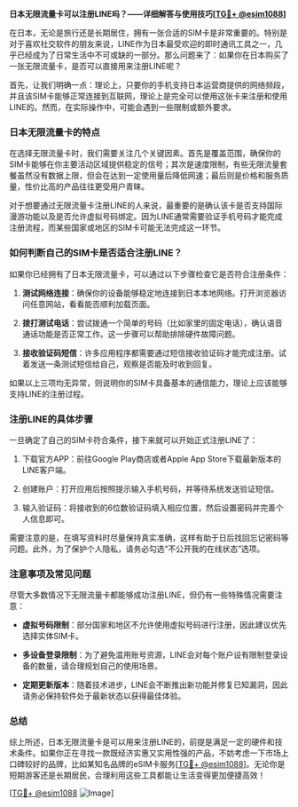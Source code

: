 **日本无限流量卡可以注册LINE吗？——详细解答与使用技巧[[TG💪+ @esim1088](https://t.me/s/esim1088)]**

在日本，无论是旅行还是长期居住，拥有一张合适的SIM卡是非常重要的。特别是对于喜欢社交软件的朋友来说，LINE作为日本最受欢迎的即时通讯工具之一，几乎已经成为了日常生活中不可或缺的一部分。那么问题来了：如果你在日本购买了一张无限流量卡，是否可以直接用来注册LINE呢？

首先，让我们明确一点：理论上，只要你的手机支持日本运营商提供的网络频段，并且该SIM卡能够正常连接到互联网，理论上是完全可以使用这张卡来注册和使用LINE的。然而，在实际操作中，可能会遇到一些限制或额外要求。

### 日本无限流量卡的特点

在选择无限流量卡时，我们需要关注几个关键因素。首先是覆盖范围，确保你的SIM卡能够在你主要活动区域提供稳定的信号；其次是速度限制，有些无限流量套餐虽然没有数据上限，但会在达到一定使用量后降低网速；最后则是价格和服务质量，性价比高的产品往往更受用户青睐。

对于想要通过无限流量卡注册LINE的人来说，最重要的是确认该卡是否支持国际漫游功能以及是否允许虚拟号码绑定。因为LINE通常需要验证手机号码才能完成注册流程，而某些国家或地区的SIM卡可能无法完成这一环节。

### 如何判断自己的SIM卡是否适合注册LINE？

如果你已经拥有了日本无限流量卡，可以通过以下步骤检查它是否符合注册条件：

1. **测试网络连接**：确保你的设备能够稳定地连接到日本本地网络。打开浏览器访问任意网站，看看能否顺利加载页面。
   
2. **拨打测试电话**：尝试拨通一个简单的号码（比如家里的固定电话），确认语音通话功能是否正常工作。这一步骤可以帮助排除硬件故障问题。

3. **接收验证码短信**：许多应用程序都需要通过短信接收验证码才能完成注册。试着发送一条测试短信给自己，观察是否能及时收到回复。

如果以上三项均无异常，则说明你的SIM卡具备基本的通信能力，理论上应该能够支持LINE的注册过程。

### 注册LINE的具体步骤

一旦确定了自己的SIM卡符合条件，接下来就可以开始正式注册LINE了：

1. 下载官方APP：前往Google Play商店或者Apple App Store下载最新版本的LINE客户端。
   
2. 创建账户：打开应用后按照提示输入手机号码，并等待系统发送验证短信。
   
3. 输入验证码：将接收到的6位数验证码填入相应位置，然后设置密码并完善个人信息即可。

需要注意的是，在填写资料时尽量保持真实准确，这样有助于日后找回忘记密码等问题。此外，为了保护个人隐私，请务必勾选“不公开我的在线状态”选项。

### 注意事项及常见问题

尽管大多数情况下无限流量卡都能够成功注册LINE，但仍有一些特殊情况需要注意：

- **虚拟号码限制**：部分国家和地区不允许使用虚拟号码进行注册，因此建议优先选择实体SIM卡。
  
- **多设备登录限制**：为了避免滥用账号资源，LINE会对每个账户设有限制登录设备的数量，请合理规划自己的使用场景。

- **定期更新版本**：随着技术进步，LINE会不断推出新功能并修复已知漏洞，因此请务必保持软件处于最新状态以获得最佳体验。

### 总结

综上所述，日本无限流量卡是可以用来注册LINE的，前提是满足一定的硬件和技术条件。如果你正在寻找一款既经济实惠又实用性强的产品，不妨考虑一下市场上口碑较好的品牌，比如某知名品牌的eSIM卡服务[[TG💪+ @esim1088](https://t.me/s/esim1088)]。无论你是短期游客还是长期居民，合理利用这些工具都能让生活变得更加便捷高效！

[[TG💪+ @esim1088](https://t.me/s/esim1088) ![Image](https://i.postimg.cc/4NQfJmqS/Snipaste-2025-05-13-00-14-12.png)]